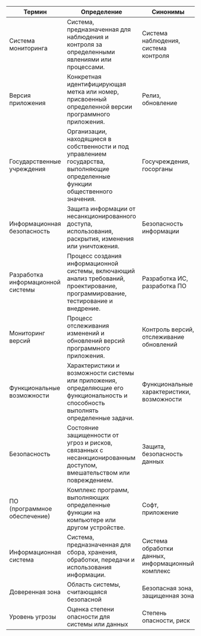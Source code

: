 | Термин          | Определение                                                 | Синонимы                             |
|-----------------|-------------------------------------------------------------|--------------------------------------|
| Система мониторинга   | Система, предназначенная для наблюдения и контроля за определенными явлениями или процессами. | Система наблюдения, система контроля |
| Версия приложения     | Конкретная идентифицирующая метка или номер, присвоенный определенной версии программного приложения. | Релиз, обновление                     |
| Государственные учреждения | Организации, находящиеся в собственности и под управлением государства, выполняющие определенные функции общественного значения. | Госучреждения, госорганы              |
| Информационная безопасность | Защита информации от несанкционированного доступа, использования, раскрытия, изменения или уничтожения. | Безопасность информации              |
| Разработка информационной системы | Процесс создания информационной системы, включающий анализ требований, проектирование, программирование, тестирование и внедрение. | Разработка ИС, разработка ПО          |
| Мониторинг версий     | Процесс отслеживания изменений и обновлений версий программного приложения. | Контроль версий, отслеживание обновлений |
| Функциональные возможности | Характеристики и возможности системы или приложения, определяющие его функциональность и способность выполнять определенные задачи. | Функциональные характеристики, возможности |
| Безопасность       | Состояние защищенности от угроз и рисков, связанных с несанкционированным доступом, вмешательством или повреждением. | Защита, безопасность данных           |
| ПО (программное обеспечение) | Комплекс программ, выполняющих определенные функции на компьютере или другом устройстве. | Софт, приложение                      |
| Информационная система | Система, предназначенная для сбора, хранения, обработки, передачи и использования информации. | Система обработки данных, информационный комплекс |
| Доверенная зона | Область системы, считающаяся безопасной | Безопасная зона, защищенная зона |
| Уровень угрозы | Оценка степени опасности для системы или данных | Степень опасности, риск |
